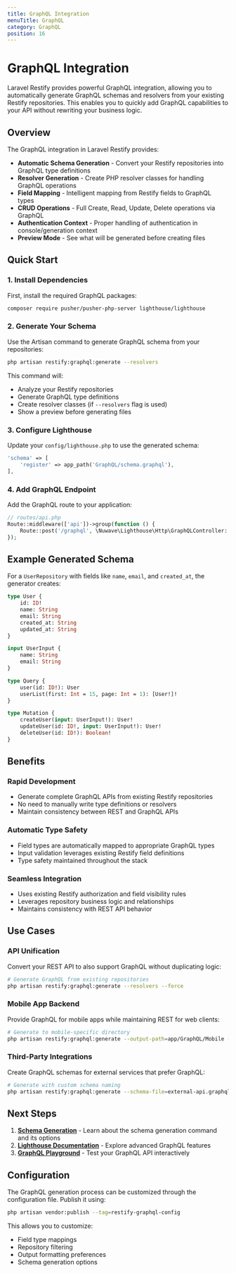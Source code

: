 ```yaml
---
title: GraphQL Integration
menuTitle: GraphQL
category: GraphQL
position: 16
---
```


# GraphQL Integration

Laravel Restify provides powerful GraphQL integration, allowing you to automatically generate GraphQL schemas and resolvers from your existing Restify repositories. This enables you to quickly add GraphQL capabilities to your API without rewriting your business logic.

## Overview

The GraphQL integration in Laravel Restify provides:

- **Automatic Schema Generation** - Convert your Restify repositories into GraphQL type definitions
- **Resolver Generation** - Create PHP resolver classes for handling GraphQL operations
- **Field Mapping** - Intelligent mapping from Restify fields to GraphQL types
- **CRUD Operations** - Full Create, Read, Update, Delete operations via GraphQL
- **Authentication Context** - Proper handling of authentication in console/generation context
- **Preview Mode** - See what will be generated before creating files

## Quick Start

### 1. Install Dependencies

First, install the required GraphQL packages:

```bash
composer require pusher/pusher-php-server lighthouse/lighthouse
```

### 2. Generate Your Schema

Use the Artisan command to generate GraphQL schema from your repositories:

```bash
php artisan restify:graphql:generate --resolvers
```

This command will:
- Analyze your Restify repositories
- Generate GraphQL type definitions
- Create resolver classes (if `--resolvers` flag is used)
- Show a preview before generating files

### 3. Configure Lighthouse

Update your `config/lighthouse.php` to use the generated schema:

```php
'schema' => [
    'register' => app_path('GraphQL/schema.graphql'),
],
```

### 4. Add GraphQL Endpoint

Add the GraphQL route to your application:

```php
// routes/api.php
Route::middleware(['api'])->group(function () {
    Route::post('/graphql', \Nuwave\Lighthouse\Http\GraphQLController::class);
});
```

## Example Generated Schema

For a `UserRepository` with fields like `name`, `email`, and `created_at`, the generator creates:

```graphql
type User {
    id: ID!
    name: String
    email: String
    created_at: String
    updated_at: String
}

input UserInput {
    name: String
    email: String
}

type Query {
    user(id: ID!): User
    userList(first: Int = 15, page: Int = 1): [User!]!
}

type Mutation {
    createUser(input: UserInput!): User!
    updateUser(id: ID!, input: UserInput!): User!
    deleteUser(id: ID!): Boolean!
}
```

## Benefits

### Rapid Development
- Generate complete GraphQL APIs from existing Restify repositories
- No need to manually write type definitions or resolvers
- Maintain consistency between REST and GraphQL APIs

### Automatic Type Safety
- Field types are automatically mapped to appropriate GraphQL types
- Input validation leverages existing Restify field definitions
- Type safety maintained throughout the stack

### Seamless Integration
- Uses existing Restify authorization and field visibility rules
- Leverages repository business logic and relationships
- Maintains consistency with REST API behavior

## Use Cases

### API Unification
Convert your REST API to also support GraphQL without duplicating logic:

```bash
# Generate GraphQL from existing repositories
php artisan restify:graphql:generate --resolvers --force
```

### Mobile App Backend
Provide GraphQL for mobile apps while maintaining REST for web clients:

```bash
# Generate to mobile-specific directory
php artisan restify:graphql:generate --output-path=app/GraphQL/Mobile --resolvers
```

### Third-Party Integrations
Create GraphQL schemas for external services that prefer GraphQL:

```bash
# Generate with custom schema naming
php artisan restify:graphql:generate --schema-file=external-api.graphql
```

## Next Steps

1. **[Schema Generation](/graphql/graphql-generation)** - Learn about the schema generation command and its options
2. **[Lighthouse Documentation](https://lighthouse-php.com/)** - Explore advanced GraphQL features
3. **[GraphQL Playground](https://github.com/graphql/graphql-playground)** - Test your GraphQL API interactively

## Configuration

The GraphQL generation process can be customized through the configuration file. Publish it using:

```bash
php artisan vendor:publish --tag=restify-graphql-config
```

This allows you to customize:
- Field type mappings
- Repository filtering
- Output formatting preferences
- Schema generation options
